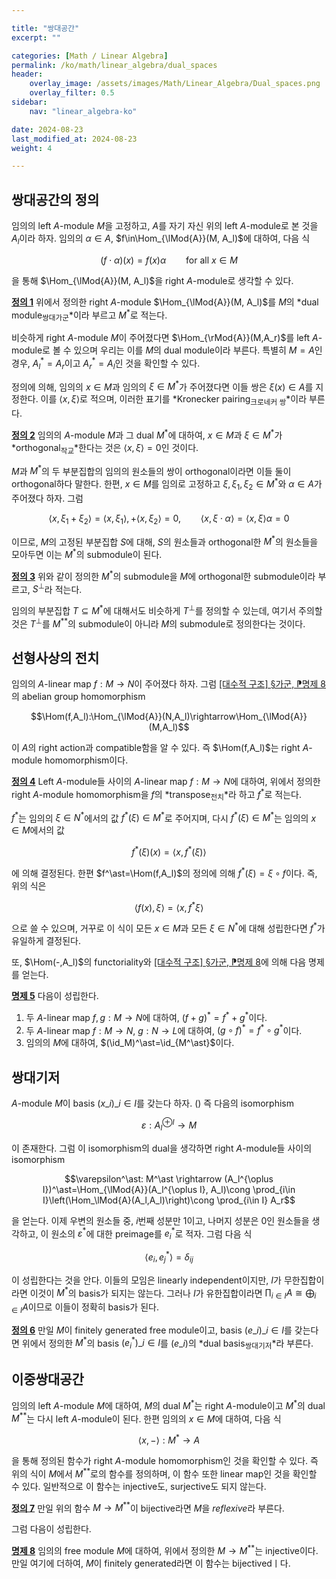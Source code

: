 ```yaml
---

title: "쌍대공간"
excerpt: ""

categories: [Math / Linear Algebra]
permalink: /ko/math/linear_algebra/dual_spaces
header:
    overlay_image: /assets/images/Math/Linear_Algebra/Dual_spaces.png
    overlay_filter: 0.5
sidebar: 
    nav: "linear_algebra-ko"

date: 2024-08-23
last_modified_at: 2024-08-23
weight: 4

---
```


## 쌍대공간의 정의

임의의 left $A$-module $M$을 고정하고, $A$를 자기 자신 위의 left $A$-module로 본 것을 $A_l$이라 하자. 임의의 $\alpha\in A$, $f\in\Hom_{\lMod{A}}(M, A_l)$에 대하여, 다음 식

$$(f\cdot\alpha)(x)=f(x)\alpha\qquad\text{for all $x\in M$}$$

을 통해 $\Hom_{\lMod{A}}(M, A_l)$을 right $A$-module로 생각할 수 있다. 

<div class="definition" markdown="1">

<ins id="def1">**정의 1**</ins> 위에서 정의한 right $A$-module $\Hom_{\lMod{A}}(M, A_l)$를 $M$의 *dual module<sub>쌍대가군</sub>*이라 부르고 $M^\ast$로 적는다.

</div>

비슷하게 right $A$-module $M$이 주어졌다면 $\Hom_{\rMod{A}}(M,A_r)$를 left $A$-module로 볼 수 있으며 우리는 이를 $M$의 dual module이라 부른다. 특별히 $M=A$인 경우, $A_l^\ast=A_r$이고 $A_r^\ast=A_l$인 것을 확인할 수 있다. 

정의에 의해, 임의의 $x\in M$과 임의의 $\xi\in M^\ast$가 주어졌다면 이들 쌍은 $\xi(x)\in A$를 지정한다. 이를 $\langle x, \xi\rangle$로 적으며, 이러한 표기를 *Kronecker pairing<sub>크로네커 쌍</sub>*이라 부른다. 

<div class="definition" markdown="1">

<ins id="def2">**정의 2**</ins> 임의의 $A$-module $M$과 그 dual $M^\ast$에 대하여, $x\in M$과 $\xi\in M^\ast$가 *orthogonal<sub>작교</sub>*한다는 것은 $\langle x,\xi\rangle=0$인 것이다.

</div>

$M$과 $M^\ast$의 두 부분집합의 임의의 원소들의 쌍이 orthogonal이라면 이들 둘이 orthogonal하다 말한다. 한편, $x\in M$를 임의로 고정하고 $\xi,\xi_1,\xi_2\in M^\ast$와 $\alpha\in A$가 주어졌다 하자. 그럼

$$\langle x, \xi_1+\xi_2\rangle=\langle x, \xi_1\rangle,+\langle x,\xi_2\rangle=0,\qquad \langle x,\xi\cdot\alpha\rangle=\langle x,\xi\rangle\alpha=0$$

이므로, $M$의 고정된 부분집합 $S$에 대해, $S$의 원소들과 orthogonal한 $M^\ast$의 원소들을 모아두면 이는 $M^\ast$의 submodule이 된다.

<div class="definition" markdown="1">

<ins id="def3">**정의 3**</ins> 위와 같이 정의한 $M^\ast$의 submodule을 $M$에 orthogonal한 submodule이라 부르고, $S^\perp$라 적는다.

</div>

임의의 부분집합 $T\subseteq M^\ast$에 대해서도 비슷하게 $T^\perp$를 정의할 수 있는데, 여기서 주의할 것은 $T^\perp$를 $M^{\ast\ast}$의 submodule이 아니라 $M$의 submodule로 정의한다는 것이다. 

## 선형사상의 전치

임의의 $A$-linear map $f:M \rightarrow N$이 주어졌다 하자. 그럼 [\[대수적 구조\] §가군, ⁋명제 8](/ko/math/algebraic_structures/modules#prop8)의 abelian group homomorphism

$$\Hom(f,A_l):\Hom_{\lMod{A}}(N,A_l)\rightarrow\Hom_{\lMod{A}}(M,A_l)$$

이 $A$의 right action과 compatible함을 알 수 있다. 즉 $\Hom(f,A_l)$는 right $A$-module homomorphism이다.

<div class="definition" markdown="1">

<ins id="def4">**정의 4**</ins> Left $A$-module들 사이의 $A$-linear map $f:M \rightarrow N$에 대하여, 위에서 정의한 right $A$-module homomorphism을 $f$의 *transpose<sub>전치</sub>*라 하고 $f^\ast$로 적는다.

</div>

$f^\ast$는 임의의 $\xi\in N^\ast$에서의 값 $f^\ast(\xi)\in M^\ast$로 주어지며, 다시 $f^\ast(\xi)\in M^\ast$는 임의의 $x\in M$에서의 값 

$$f^\ast(\xi)(x)=\langle x, f^\ast(\xi)\rangle$$

에 의해 결정된다. 한편 $f^\ast=\Hom(f,A_l)$의 정의에 의해 $f^\ast(\xi)=\xi\circ f$이다. 즉, 위의 식은

$$\langle f(x),\xi\rangle=\langle x, f^\ast\xi\rangle$$

으로 쓸 수 있으며, 거꾸로 이 식이 모든 $x\in M$과 모든 $\xi\in N^\ast$에 대해 성립한다면 $f^\ast$가 유일하게 결정된다. 

또, $\Hom(-,A_l)$의 functoriality와 [\[대수적 구조\] §가군, ⁋명제 8](/ko/math/algebraic_structures/modules#prop8)에 의해 다음 명제를 얻는다. 

<div class="proposition" markdown="1">

<ins id="prop5">**명제 5**</ins> 다음이 성립한다.

1. 두 $A$-linear map $f,g:M \rightarrow N$에 대하여, $(f+g)^\ast=f^\ast+g^\ast$이다.
2. 두 $A$-linear map $f:M \rightarrow N$, $g:N \rightarrow L$에 대하여, $(g\circ f)^\ast=f^\ast\circ g^\ast$이다.
3. 임의의 $M$에 대하여, $(\id_M)^\ast=\id_{M^\ast}$이다.

</div>

## 쌍대기저

$A$-module $M$이 basis $(x\_i)\_{i\in I}$를 갖는다 하자. () 즉 다음의 isomorphism

$$\varepsilon: A_l^{\oplus I} \rightarrow M$$

이 존재한다. 그럼 이 isomorphism의 dual을 생각하면 right $A$-module들 사이의 isomorphism

$$\varepsilon^\ast: M^\ast \rightarrow (A_l^{\oplus I})^\ast=\Hom_{\lMod{A}}(A_l^{\oplus I}, A_l)\cong \prod_{i\in I}\left(\Hom_\lMod{A}(A_l,A_l)\right)\cong \prod_{i\in I} A_r$$

을 얻는다. 이제 우변의 원소들 중, $i$번째 성분만 $1$이고, 나머지 성분은 $0$인 원소들을 생각하고, 이 원소의 $\varepsilon^\ast$에 대한 preimage를 $e_i^\ast$로 적자. 그럼 다음 식

$$\langle e_i, e_j^\ast\rangle=\delta_{ij}$$

이 성립한다는 것을 안다. 이들의 모임은 linearly independent이지만, $I$가 무한집합이라면 이것이 $M^\ast$의 basis가 되지는 않는다. 그러나 $I$가 유한집합이라면 $\prod_{i\in I} A\cong \bigoplus_{i\in I}A$이므로 이들이 정확히 basis가 된다. 

<div class="definition" markdown="1">

<ins id="def6">**정의 6**</ins> 만일 $M$이 finitely generated free module이고, basis $(e\_i)\_{i\in I}$를 갖는다면 위에서 정의한 $M^\ast$의 basis $(e_i^\ast)\_{i\in I}$를 $(e\_i)$의 *dual basis<sub>쌍대기저</sub>*라 부른다.

</div>


## 이중쌍대공간

임의의 left $A$-module $M$에 대하여, $M$의 dual $M^\ast$는 right $A$-module이고 $M^\ast$의 dual $M^{\ast\ast}$는 다시 left $A$-module이 된다. 한편 임의의 $x\in M$에 대하여, 다음 식

$$\langle x,-\rangle: M^\ast \rightarrow A$$

을 통해 정의된 함수가 right $A$-module homomorphism인 것을 확인할 수 있다. 즉 위의 식이 $M$에서 $M^{\ast\ast}$로의 함수를 정의하며, 이 함수 또한 linear map인 것을 확인할 수 있다. 일반적으로 이 함수는 injective도, surjective도 되지 않는다.

<div class="definition" markdown="1">

<ins id="def7">**정의 7**</ins> 만일 위의 함수 $M \rightarrow M^{\ast\ast}$이 bijective라면 $M$을 *reflexive*라 부른다.

</div>

그럼 다음이 성립한다.

<div class="proposition" markdown="1">

<ins id="prop8">**명제 8**</ins> 임의의 free module $M$에 대하여, 위에서 정의한 $M \rightarrow M^{\ast\ast}$는 injective이다. 만일 여기에 더하여, $M$이 finitely generated라면 이 함수는 bijectivedㅣ다.

</div>

